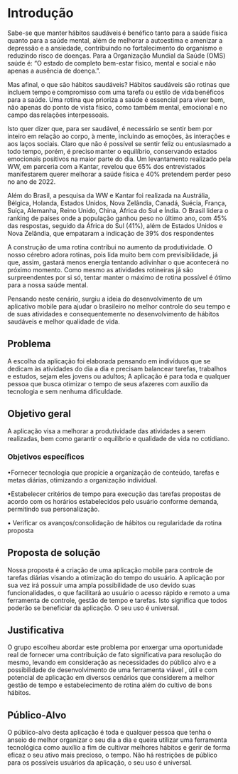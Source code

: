 # Introdução

Sabe-se que manter hábitos saudáveis é benéfico tanto para a saúde física quanto para a saúde mental, além de melhorar a autoestima e amenizar a depressão e a ansiedade, contribuindo no fortalecimento do organismo e reduzindo risco de doenças.  Para a Organização Mundial da Saúde (OMS) saúde é: “O estado de completo bem-estar físico, mental e social e não apenas a ausência de doença.”.

Mas afinal, o que são hábitos saudáveis? Hábitos saudáveis são rotinas que incluem tempo e compromisso com uma tarefa ou estilo de vida benéficos para a saúde.  Uma rotina que prioriza a saúde é essencial para viver bem, não apenas do ponto de vista físico, como também mental, emocional e no campo das relações interpessoais.

Isto quer dizer que, para ser saudável, é necessário se sentir bem por inteiro em relação ao corpo, à mente, incluindo as emoções, às interações e aos laços sociais.  Claro que não é possível se sentir feliz ou entusiasmado a todo tempo, porém, é preciso manter o equilíbrio, conservando estados emocionais positivos na maior parte do dia. Um levantamento realizado pela WW, em parceria com a Kantar, revelou que 65% dos entrevistados manifestarem querer melhorar a saúde física e 40% pretendem perder peso no ano de 2022.

Além do Brasil, a pesquisa da WW e Kantar foi realizada na Austrália, Bélgica, Holanda, Estados Unidos, Nova Zelândia, Canadá, Suécia, França, Suíça, Alemanha, Reino Unido, China, África do Sul e Índia. O Brasil lidera o ranking de países onde a população ganhou peso no último ano, com 45% das respostas, seguido da África do Sul (41%), além de Estados Unidos e Nova Zelândia, que empataram a indicação de 39% dos respondentes

A construção de uma rotina contribui no aumento da produtividade. O nosso cérebro adora rotinas, pois lida muito bem com previsibilidade, já que, assim, gastará menos energia tentando adivinhar o que acontecerá no próximo momento. Como mesmo as atividades rotineiras já são surpreendentes por si só, tentar manter o máximo de rotina possível é ótimo para a nossa saúde mental. 

Pensando neste cenário, surgiu a ideia do desenvolvimento de um aplicativo mobile para ajudar o brasileiro no melhor controle do seu tempo e de suas atividades e consequentemente no desenvolvimento de hábitos saudáveis e melhor qualidade de vida. 

## Problema

A escolha da aplicação foi elaborada pensando em indivíduos que se dedicam às atividades do dia a dia e precisam balancear tarefas, trabalhos e estudos, sejam eles jovens ou adultos; A aplicação é para toda e qualquer pessoa que busca otimizar o tempo de seus afazeres com auxílio da tecnologia e sem nenhuma dificuldade. 

## Objetivo geral

A aplicação visa a melhorar a produtividade das atividades a serem realizadas, bem como garantir o equilíbrio e qualidade de vida no cotidiano.

### Objetivos específicos

•Fornecer tecnologia que propicie a organização de conteúdo, tarefas e metas diárias, otimizando a organização individual.

•Estabelecer critérios de tempo para execução das tarefas propostas de acordo com os horários estabelecidos pelo usuário conforme demanda, permitindo sua personalização.

• Verificar os avanços/consolidação de hábitos ou regularidade da rotina proposta



## Proposta de solução

Nossa proposta é a criação de uma aplicação mobile para controle de tarefas diárias visando a otimização do tempo do usuário. A aplicação por sua vez irá possuir uma ampla possibilidade de uso devido suas funcionalidades, o que facilitará ao usuário o acesso rápido e remoto a uma ferramenta de controle, gestão de tempo e tarefas. Isto significa que todos poderão se beneficiar da aplicação. O seu uso é universal.

## Justificativa

O grupo escolheu abordar este problema por enxergar uma oportunidade real de fornecer uma contribuição de fato significativa para resolução do mesmo, levando em consideração as necessidades do público alvo e a possibilidade de desenvolvimento de uma ferramenta viável , útil e com potencial de aplicação em diversos cenários que considerem a melhor gestão de tempo e estabelecimento de rotina além do cultivo de bons hábitos.


## Público-Alvo

O público-alvo desta aplicação é toda e qualquer pessoa que tenha o anseio de melhor organizar o seu dia a dia e queira utilizar uma ferramenta tecnológica como auxílio a fim de cultivar melhores hábitos e gerir de forma eficaz o seu ativo mais precioso, o tempo. Não há restrições de público para os possíveis usuários da aplicação, o seu uso é universal.
